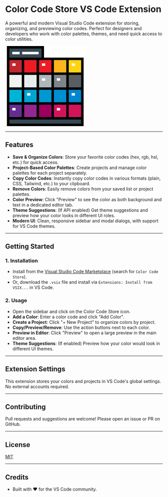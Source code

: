 # Color Code Store VS Code Extension

A powerful and modern Visual Studio Code extension for storing, organizing, and previewing color codes. Perfect for designers and developers who work with color palettes, themes, and need quick access to color utilities.

![Color Code Store Banner](media/icons/color-store-logo.png)

---

## Features

- **Save & Organize Colors**: Store your favorite color codes (hex, rgb, hsl, etc.) for quick access.
- **Project-Based Color Palettes**: Create projects and manage color palettes for each project separately.
- **Copy Color Codes**: Instantly copy color codes in various formats (plain, CSS, Tailwind, etc.) to your clipboard.
- **Remove Colors**: Easily remove colors from your saved list or project palettes.
- **Color Preview**: Click "Preview" to see the color as both background and text in a dedicated editor tab.
- **Theme Suggestions**: (If API enabled) Get theme suggestions and preview how your color looks in different UI roles.
- **Modern UI**: Clean, responsive sidebar and modal dialogs, with support for VS Code themes.

---

## Getting Started

### 1. Installation
- Install from the [Visual Studio Code Marketplace](https://marketplace.visualstudio.com/) (search for `Color Code Store`).
- Or, download the `.vsix` file and install via `Extensions: Install from VSIX...` in VS Code.

### 2. Usage
- Open the sidebar and click on the Color Code Store icon.
- **Add a Color**: Enter a color code and click "Add Color".
- **Create a Project**: Click "+ New Project" to organize colors by project.
- **Copy/Preview/Remove**: Use the action buttons next to each color.
- **Preview in Editor**: Click "Preview" to open a large preview in the main editor area.
- **Theme Suggestions**: (If enabled) Preview how your color would look in different UI themes.

---

## Extension Settings

This extension stores your colors and projects in VS Code's global settings. No external accounts required.

---

## Contributing

Pull requests and suggestions are welcome! Please open an issue or PR on GitHub.

---

## License

[MIT](LICENSE)

---

## Credits

- Built with ❤️ for the VS Code community.

